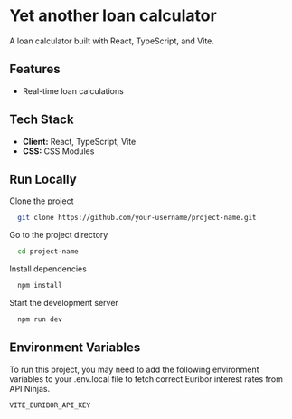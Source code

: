 # Yet another loan calculator

A loan calculator built with React, TypeScript, and Vite.

## Features

- Real-time loan calculations

## Tech Stack

- **Client:** React, TypeScript, Vite
- **CSS:** CSS Modules

## Run Locally

Clone the project

```bash
  git clone https://github.com/your-username/project-name.git
```

Go to the project directory

```bash
  cd project-name
```

Install dependencies

```bash
  npm install
```

Start the development server

```bash
  npm run dev
```

## Environment Variables

To run this project, you may need to add the following environment variables to your .env.local file to fetch correct Euribor interest rates from API Ninjas.

`
VITE_EURIBOR_API_KEY
`
